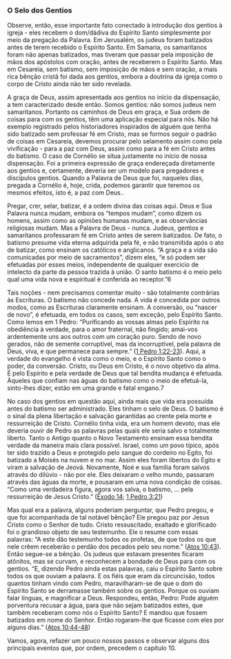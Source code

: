 ### O Selo dos Gentios 

Observe, então, esse importante fato conectado à introdução dos gentios à igreja - eles recebem o dom/dádiva do Espírito Santo simplesmente por meio da pregação da Palavra. Em Jerusalém, os judeus foram batizados antes de terem recebido o Espírito Santo. Em Samaria, os samaritanos foram não apenas batizados, mas tiveram que passar pela imposição de mãos dos apóstolos com oração, antes de receberem o Espírito Santo. Mas em Cesareia, sem batismo, sem imposição de mãos e sem oração, a mais rica bênção cristã foi dada aos gentios, embora a doutrina da igreja como o corpo de Cristo ainda não ter sido revelada.

A graça de Deus, assim apresentada aos gentios no início da dispensação, a tem caracterizado desde então. Somos gentios: não somos judeus nem samaritanos. Portanto os caminhos de Deus em graça, e Sua ordem de coisas para com os gentios, têm uma aplicação especial para nós. Não há exemplo registrado pelos historiadores inspirados de alguém que tenha sido batizado sem professar fé em Cristo, mas se formos seguir o padrão de coisas em Cesareia, devemos procurar pelo selamento assim como pela vivificação - para a paz com Deus, assim como para a fé em Cristo antes do batismo. O caso de Cornélio se situa justamente no início de nossa dispensação. Foi a primeira expressão de graça endereçada diretamente aos gentios e, certamente, deveria ser um modelo para pregadores e discípulos gentios. Quando a Palavra de Deus que foi, naqueles dias, pregada a Cornélio é, hoje, crida, podemos garantir que teremos os mesmos efeitos, isto é, a paz com Deus..

Pregar, crer, selar, batizar, é a ordem divina das coisas aqui. Deus e Sua Palavra nunca mudam, embora os “tempos mudam”, como dizem os homens, assim como as opiniões humanas mudam, e as observâncias religiosas mudam. Mas a Palavra de Deus - nunca. Judeus, gentios e samaritanos professaram fé em Cristo antes de serem batizados. De fato, o batismo presume vida eterna adquirida pela fé, e não transmitida após o ato de batizar, como ensinam os católicos e anglicanos. “A graça e a vida são comunicadas por meio de sacramentos”, dizem eles, “e só podem ser efetuadas por esses meios, independente de qualquer exercício de intelecto da parte da pessoa trazida à união. O santo batismo é o meio pelo qual uma vida nova e espiritual é conferida ao receptor.”6

Tais noções - nem precisamos comentar muito - são totalmente contrárias às Escrituras. O batismo não concede nada. A vida é concedida por outros modos, como as Escrituras claramente ensinam. A conversão, ou “nascer de novo”, é efetuada, em todos os casos, sem exceção, pelo Espírito Santo. Como lemos em 1 Pedro: “Purificando as vossas almas pelo Espírito na obediência à verdade, para o amor fraternal, não fingido; amai-vos ardentemente uns aos outros com um coração puro. Sendo de novo gerados, não de semente corruptível, mas da incorruptível, pela palavra de Deus, viva, e que permanece para sempre.” ([1 Pedro 1:22-23](http://bibliaonline.com.br/acf/1pe/1/22-23)). Aqui, a verdade do evangelho é vista como o meio, e o Espírito Santo como o poder, da conversão. Cristo, ou Deus em Cristo, é o novo objetivo da alma. É pelo Espírito e pela verdade de Deus que tal bendita mudança é efetuada. Àqueles que confiam nas águas do batismo como o meio de efetuá-la, sinto-lhes dizer, estão em uma grande e fatal engano.7

No caso dos gentios em questão aqui, ainda mais que vida era possuída antes do batismo ser administrado. Eles tinham o selo de Deus. O batismo é o sinal da plena libertação e salvação garantidas ao crente pela morte e ressurreição de Cristo. Cornélio tinha vida, era um homem devoto, mas ele deveria ouvir de Pedro as palavras pelas quais ele seria salvo e totalmente liberto. Tanto o Antigo quanto o Novo Testamento ensinam essa bendita verdade da maneira mais clara possível. Israel, como um povo típico, após ter sido trazido a Deus e protegido pelo sangue do cordeiro no Egito, foi batizado a Moisés na nuvem e no mar. Assim eles foram libertos do Egito e viram a salvação de Jeová. Novamente, Noé e sua família foram salvos através do dilúvio - não por ele. Eles deixaram o velho mundo, passaram através das águas da morte, e pousaram em uma nova condição de coisas. “Como uma verdadeira figura, agora vos salva, o batismo, ... pela ressurreição de Jesus Cristo.” ([Êxodo 14](http://bibliaonline.com.br/acf/ex/14); [1 Pedro 3:21](http://bibliaonline.com.br/acf/1pe/3/21))

Mas qual era a palavra, alguns poderiam perguntar, que Pedro pregou, e que foi acompanhada de tal notável bênção? Ele pregou paz por Jesus Cristo como o Senhor de tudo. Cristo ressuscitado, exaltado e glorificado foi o grandioso objeto de seu testemunho. Ele o resume com essas palavras: “A este dão testemunho todos os profetas, de que todos os que nele crêem receberão o perdão dos pecados pelo seu nome.” ([Atos 10:43](http://bibliaonline.com.br/acf/atos/10/43)). Então segue-se a bênção. Os judeus que estavam presentes ficaram atônitos, mas se curvam, e reconhecem a bondade de Deus para com os gentios. “E, dizendo Pedro ainda estas palavras, caiu o Espírito Santo sobre todos os que ouviam a palavra. E os fiéis que eram da circuncisão, todos quantos tinham vindo com Pedro, maravilharam-se de que o dom do Espírito Santo se derramasse também sobre os gentios. Porque os ouviam falar línguas, e magnificar a Deus. Respondeu, então, Pedro: Pode alguém porventura recusar a água, para que não sejam batizados estes, que também receberam como nós o Espírito Santo? E mandou que fossem batizados em nome do Senhor. Então rogaram-lhe que ficasse com eles por alguns dias.” ([Atos 10:44-48](http://bibliaonline.com.br/acf/atos/10/44-48))

Vamos, agora, refazer um pouco nossos passos e observar alguns dos principais eventos que, por ordem, precedem o capítulo 10.